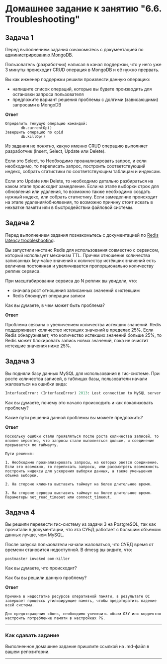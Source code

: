 # Домашнее задание к занятию "6.6. Troubleshooting"

## Задача 1

Перед выполнением задания ознакомьтесь с документацией по [администрированию MongoDB](https://docs.mongodb.com/manual/administration/).

Пользователь (разработчик) написал в канал поддержки, что у него уже 3 минуты происходит CRUD операция в MongoDB и её 
нужно прервать. 

Вы как инженер поддержки решили произвести данную операцию:
- напишите список операций, которые вы будете производить для остановки запроса пользователя
- предложите вариант решения проблемы с долгими (зависающими) запросами в MongoDB

**Ответ**

```text
Определить текущую операцию командой:  
       db.currentOp()
Завершить операцию по opid
       db.killOp()
```

Из задания не понятно, какую именно CRUD операцию выполняет разработчик (Insert, Select, Update или Delete).

Если это Select, то Необходимо проанализировать запрос, и если необходимо, то переписать запрос, построить соответствующий индекс, собрать статистики по соответствующим таблицам и индексам.

Если это Update или Delete, то необходимо детально разбираться на каком этапе происходит замедление. Если на этапе выборки строк для обновления или удаления, то возможно также необходимо создать нужный индекс, или собрать статистику. Если замеделние происходит на этапе удаления/обнолвения, то возможно причину стоит искать в нехватке памяти или в быстродействии файловой системы.

## Задача 2

Перед выполнением задания познакомьтесь с документацией по [Redis latency troobleshooting](https://redis.io/topics/latency).

Вы запустили инстанс Redis для использования совместно с сервисом, который использует механизм TTL. 
Причем отношение количества записанных key-value значений к количеству истёкших значений есть величина постоянная и
увеличивается пропорционально количеству реплик сервиса. 

При масштабировании сервиса до N реплик вы увидели, что:
- сначала рост отношения записанных значений к истекшим
- Redis блокирует операции записи

Как вы думаете, в чем может быть проблема?

**Ответ**

Проблема связана с увеличением количества истекших значений. Redis поддерживает количество истекших значений в пределах 25%. Если Redis обнаруживает, что количество истекших значений больше 25%, то Redis может блокировать запись новых значений, пока не очистит истекшие значения ниже 25%.
 
## Задача 3

Вы подняли базу данных MySQL для использования в гис-системе. При росте количества записей, в таблицах базы,
пользователи начали жаловаться на ошибки вида:
```python
InterfaceError: (InterfaceError) 2013: Lost connection to MySQL server during query u'SELECT..... '
```

Как вы думаете, почему это начало происходить и как локализовать проблему?

Какие пути решения данной проблемы вы можете предложить?

**Ответ**

```text
Поскольку ошибки стали проявляться после роста количества записей, то вполне вероятно, что запросы стали выполняться дольше, и соединение прерывается по таймауту.

Пути решения: 

1. Необходимо проанализировать запросы, на которых рвется соединение. Если это возможно, то переписать запросы, или рассмотреть возможность построить индексы для ускорения выборки данных, а также уменьшения объема выборки.

2. На стороне клиента выставить таймаут на более длительное время.

3. На стороне сервера выставить таймаут на более длительное время. Параметеры net_read_timeout или connect_timeout.

```


## Задача 4


Вы решили перевести гис-систему из задачи 3 на PostgreSQL, так как прочитали в документации, что эта СУБД работает с 
большим объемом данных лучше, чем MySQL.

После запуска пользователи начали жаловаться, что СУБД время от времени становится недоступной. В dmesg вы видите, что:

`postmaster invoked oom-killer`

Как вы думаете, что происходит?

Как бы вы решили данную проблему?

**Ответ**
```text
Причина в недостатке ресурсов оперативной памяти, в результате ОС завершает процессы утилизирующие память, чтобы предотвратить падение всей системы.

Для предотвращения сбоев, необходимо увеличить объем ОЗУ или корректно настроить потребление памяти в настройках PG.
```
---

### Как cдавать задание

Выполненное домашнее задание пришлите ссылкой на .md-файл в вашем репозитории.

---
